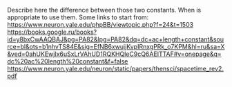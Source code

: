 Describe here the difference between those two constants. When is appropriate to use them.
Some links to start from: https://www.neuron.yale.edu/phpBB/viewtopic.php?f=24&t=1503
https://books.google.ru/books?id=y8bxCwAAQBAJ&pg=PA82&lpg=PA82&dq=dc+ac+length+constant&source=bl&ots=b1nhvTS84E&sig=EfNB6xwujjKvpIRnxgPRk_o7KPM&hl=ru&sa=X&ved=0ahUKEwjIx6uSxLrVAhUD1RQKHQleC9cQ6AEITTAF#v=onepage&q=dc%20ac%20length%20constant&f=false
https://www.neuron.yale.edu/neuron/static/papers/thensci/spacetime_rev2.pdf
